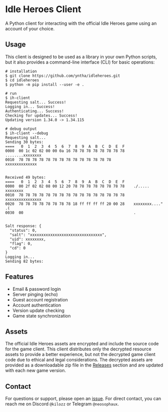 # Idle Heroes Client

A Python client for interacting with the official Idle Heroes game using an account of your choice.

## Usage
This client is designed to be used as a library in your own Python scripts, but it also provides a command-line interface (CLI) for basic operations:
```
# installation
$ git clone https://github.com/yntha/idleheroes.git
$ cd idleheroes
$ python -m pip install --user -e .

# run
$ ih-client
Requesting salt... Success!
Logging in... Success!
Authenticating... Success!
Checking for updates... Success!
Updating version 1.34.0 -> 1.34.115

# debug output
$ ih-client --debug
Requesting salt...
Sending 30 bytes:
====   0  1  2  3  4  5  6  7  8  9  A  B  C  D  E  F
0000  00 1c 02 02 00 00 0a 16 78 78 78 78 78 78 78 78    ........xxxxxxxx
0010  78 78 78 78 78 78 78 78 78 78 78 78 78 78          xxxxxxxxxxxxxx


Received 49 bytes:
====   0  1  2  3  4  5  6  7  8  9  A  B  C  D  E  F
0000  00 2f 02 02 08 00 12 20 78 78 78 78 78 78 78 78    ./..... xxxxxxxx
0010  78 78 78 78 78 78 78 78 78 78 78 78 78 78 78 78    xxxxxxxxxxxxxxxx
0020  78 78 78 78 78 78 78 78 18 ff ff ff ff 20 00 28    xxxxxxxx...." .(
0030  00                                                 .


Salt response: {
  "status": 0,
  "salt": "xxxxxxxxxxxxxxxxxxxxxxxxxxxxxxxx",
  "uid": xxxxxxxx,
  "flag": 0,
  "cd": 0
}
Logging in...
Sending 82 bytes:
```

## Features
- Email & password login
- Server pinging (echo)
- Guest account registration
- Account authentication
- Version update checking
- Game state synchronization

## Assets
The official Idle Heroes assets are encrypted and include the source code for the game client. This client distributes only the decrypted resource assets to provide a better experience, but not the decrypted game client code due to ethical and legal considerations. The decrypted assets are provided as a downloadable zip file in the [Releases](https://github.com/yntha/idleheroes/releases) section and are updated with each new game version.

## Contact
For questions or support, please open an [issue](https://github.com/yntha/idleheroes/issues). For direct contact, you can reach me on Discord `@kilozz` or Telegram `@neosophaux`.

